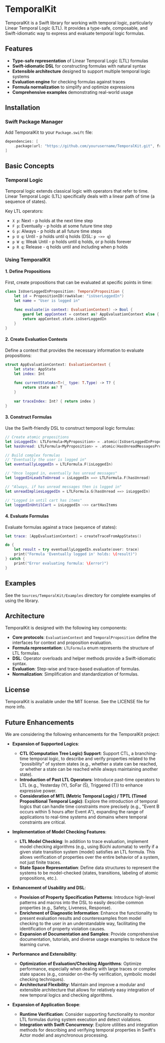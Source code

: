 # TemporalKit

TemporalKit is a Swift library for working with temporal logic, particularly Linear Temporal Logic (LTL). It provides a type-safe, composable, and Swift-idiomatic way to express and evaluate temporal logic formulas.

## Features

- **Type-safe representation** of Linear Temporal Logic (LTL) formulas
- **Swift-idiomatic DSL** for constructing formulas with natural syntax
- **Extensible architecture** designed to support multiple temporal logic systems
- **Evaluation engine** for checking formulas against traces
- **Formula normalization** to simplify and optimize expressions
- **Comprehensive examples** demonstrating real-world usage

## Installation

### Swift Package Manager

Add TemporalKit to your `Package.swift` file:

```swift
dependencies: [
    .package(url: "https://github.com/yourusername/TemporalKit.git", from: "1.0.0")
]
```

## Basic Concepts

### Temporal Logic

Temporal logic extends classical logic with operators that refer to time. Linear Temporal Logic (LTL) specifically deals with a linear path of time (a sequence of states).

Key LTL operators:

- `X p`: Next - p holds at the next time step
- `F p`: Eventually - p holds at some future time step
- `G p`: Always - p holds at all future time steps
- `p U q`: Until - p holds until q holds (DSL: `p ~>> q`)
- `p W q`: Weak Until - p holds until q holds, or p holds forever
- `p R q`: Release - q holds until and including when p holds

### Using TemporalKit

#### 1. Define Propositions

First, create propositions that can be evaluated at specific points in time:

```swift
class IsUserLoggedInProposition: TemporalProposition {
    let id = PropositionID(rawValue: "isUserLoggedIn") 
    let name = "User is logged in"
    
    func evaluate(in context: EvaluationContext) -> Bool {
        guard let appContext = context as? AppEvaluationContext else { return false }
        return appContext.state.isUserLoggedIn
    }
}
```

#### 2. Create Evaluation Contexts

Define a context that provides the necessary information to evaluate propositions:

```swift
struct AppEvaluationContext: EvaluationContext {
    let state: AppState
    let index: Int
    
    func currentStateAs<T>(_ type: T.Type) -> T? {
        return state as? T
    }
    
    var traceIndex: Int? { return index }
}
```

#### 3. Construct Formulas

Use the Swift-friendly DSL to construct temporal logic formulas:

```swift
// Create atomic propositions
let isLoggedIn: LTLFormula<MyProposition> = .atomic(IsUserLoggedInProposition())
let hasUnread: LTLFormula<MyProposition> = .atomic(HasUnreadMessagesProposition())

// Build complex formulas
// "Eventually the user is logged in"
let eventuallyLoggedIn = LTLFormula.F(isLoggedIn)

// "Once logged in, eventually has unread messages"
let loggedInLeadsToUnread = isLoggedIn ==> LTLFormula.F(hasUnread)

// "Always, if has unread messages then is logged in"
let unreadImpliesLoggedIn = LTLFormula.G(hasUnread ==> isLoggedIn)

// "Logged in until cart has items"
let loggedInUntilCart = isLoggedIn ~>> cartHasItems
```

#### 4. Evaluate Formulas

Evaluate formulas against a trace (sequence of states):

```swift
let trace: [AppEvaluationContext] = createTraceFromAppStates()

do {
    let result = try eventuallyLoggedIn.evaluate(over: trace)
    print("Formula 'Eventually logged in' holds: \(result)")
} catch {
    print("Error evaluating formula: \(error)")
}
```

## Examples

See the `Sources/TemporalKit/Examples` directory for complete examples of using the library.

## Architecture

TemporalKit is designed with the following key components:

- **Core protocols**: `EvaluationContext` and `TemporalProposition` define the interfaces for context and proposition evaluation.
- **Formula representation**: `LTLFormula` enum represents the structure of LTL formulas.
- **DSL**: Operator overloads and helper methods provide a Swift-idiomatic syntax.
- **Evaluation**: Step-wise and trace-based evaluation of formulas.
- **Normalization**: Simplification and standardization of formulas.

## License

TemporalKit is available under the MIT license. See the LICENSE file for more info.

## Future Enhancements

We are considering the following enhancements for the TemporalKit project:

- **Expansion of Supported Logics**:
  - **CTL (Computation Tree Logic) Support**: Support CTL, a branching-time temporal logic, to describe and verify properties related to the "possibility" of system states (e.g., whether a state can be reached, or whether a state can be reached while always maintaining another state).
  - **Introduction of Past LTL Operators**: Introduce past-time operators to LTL (e.g., Yesterday (Y), SoFar (S̅), Triggered (T)) to enhance expressive power.
  - **Consideration of MTL (Metric Temporal Logic) / TPTL (Timed Propositional Temporal Logic)**: Explore the introduction of temporal logics that can handle time constraints more precisely (e.g., "Event B occurs within 5 hours after Event A"), expanding the range of applications to real-time systems and domains where temporal constraints are critical.

- **Implementation of Model Checking Features**:
  - **LTL Model Checking**: In addition to trace evaluation, implement model checking algorithms (e.g., using Büchi automata) to verify if a given state transition system (model) satisfies an LTL formula. This allows verification of properties over the entire behavior of a system, not just finite traces.
  - **State Space Representation**: Define data structures to represent the systems to be model-checked (states, transitions, labeling of atomic propositions, etc.).

- **Enhancement of Usability and DSL**:
  - **Provision of Property Specification Patterns**: Introduce high-level patterns and macros into the DSL to easily describe common properties (e.g., Safety, Liveness, Response).
  - **Enrichment of Diagnostic Information**: Enhance the functionality to present evaluation results and counterexamples from model checking to the user in an understandable way, facilitating the identification of property violation causes.
  - **Expansion of Documentation and Samples**: Provide comprehensive documentation, tutorials, and diverse usage examples to reduce the learning curve.

- **Performance and Extensibility**:
  - **Optimization of Evaluation/Checking Algorithms**: Optimize performance, especially when dealing with large traces or complex state spaces (e.g., consider on-the-fly verification, symbolic model checking techniques).
  - **Architectural Flexibility**: Maintain and improve a modular and extensible architecture that allows for relatively easy integration of new temporal logics and checking algorithms.

- **Expansion of Application Scope**:
  - **Runtime Verification**: Consider supporting functionality to monitor LTL formulas during system execution and detect violations.
  - **Integration with Swift Concurrency**: Explore utilities and integration methods for describing and verifying temporal properties in Swift's Actor model and asynchronous processing.
